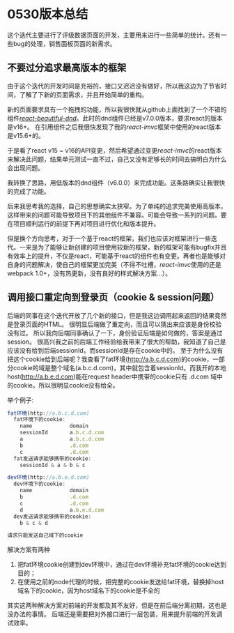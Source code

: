 # 0530版本总结
这个迭代主要进行了评级数据页面的开发，主要用来进行一些简单的统计。还有一些bug的处理，销售面板页面的新需求。

## 不要过分追求最高版本的框架
由于这个迭代的开发时间是充裕的，接口又迟迟没有做好，所以我这边为了节省时间，了解了下新的页面需求，并且开始简单的重构。

新的页面要求具有一个拖拽的功能，所以我很快就从github上面找到了一个不错的组件[*react-beautiful-dnd*](https://github.com/atlassian/react-beautiful-dnd)。此时的dnd组件已经是v7.0.0版本，要求react的版本是v16+。
在引用组件之后我很快发现了我的*react-imvc*框架中使用的react版本是v15.6+的。

于是看了react v15 ~ v16的API变更，然后希望通过变更*react-imvc*的react版本来解决此问题，结果单元测试一直不过，自己又没有足够长的时间去搞明白为什么会出现问题。

我转换了思路，用低版本的dnd组件（v6.0.0）来完成功能。这条路确实让我很快的完成了功能。

后来我思考我的选择，自己的思想确实太狭窄。为了单纯的追求完美使用高版本，这样带来的问题可能导致项目下的其他组件不兼容。可能会导致一系列的问题。要在项目顺利运行的前提下再对项目进行优化和版本提升。

但是换个方向思考，对于一个基于react的框架，我们也应该对框架进行一些迭代。一来是为了能够让新创建的项目使用较新的框架，新的框架可能有bugfix并且有效率上的提升，不仅是react，可能基于react的组件也有变更。再者也是能够对自身的问题解决，使自己的框架更加完美（不得不吐槽，*react-imvc*使用的还是webpack 1.0+，没有热更新，没有良好的样式解决方案...）。

## 调用接口重定向到登录页（cookie & session问题）
后端的同事在这个迭代开放了几个新的接口，但是我这边调用起来返回的结果竟然是登录页面的HTML。
很明显后端做了重定向，而且可以猜出来应该是身份校验没有过。
所以我向后端同事确认了一下，身份验证后端是如何做的，答案是通过session。
很高兴我之前的后端工作经验给我带来了很大的帮助，我知道了自己是应该没有给到后端sessionId，而sessionId是存在cookie中的。
至于为什么没有把这个cookie给到后端呢？我查看了fat环境(http://a.b.c.d.com)的cookie，一部分cookie的域是整个域名(a.b.c.d.com)，其中就包含着sessionId。而我开的本地host(http://a.b.e.d.com)能在request header中携带的cookie只有 .d.com 域中的cookie。所以很明显cookie没有给全。

举个例子:
```javascript
fat环境(http://a.b.c.d.com)
  fat环境下的cookie:
    name            domain
    sessionId       a.b.c.d.com
    a               a.b.c.d.com
    b               .d.com
    c               .d.com
  fat发送请求能够携带的cookie:
    sessionId & a & b & c

dev环境(http://a.b.e.d.com)
  dev环境下的cookie:
    name            domain
    b               .d.com
    c               .d.com
    d               a.b.e.d.com
  dev发送请求能够携带的cookie:
    b & c & d

请求只能发送自己域下的cookie
```

解决方案有两种
1. 把fat环境cookie创建到dev环境中，通过在dev环境补充fat环境的cookie达到目的；
2. 在使用之前的node代理的时候，把完整的cookie发送给fat环境，替换掉host域名下的cookie，因为host域名下的cookie是不全的

其实这两种解决方案对前端的开发都及其不友好，但是在前后端分离初期，这也是没办法的事情。
后端还是需要把对外接口进行一层包装，用来提升前端的开发调试效率。
